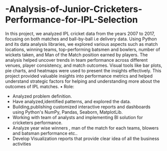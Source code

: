 # -Analysis-of-Junior-Cricketers-Performance-for-IPL-Selection

 In this project, we analyzed IPL cricket data from the years 2007 to 2017, focusing on both
 matches and ball-by-ball i.e delivery data. Using Python and its data analysis libraries, we
 explored various aspects such as match locations, winning teams, top-performing batsmen
 and bowlers, number of wickets taken, and Man of the Match position earned by players.
 The analysis helped uncover trends in team performance across different venues, player
 consistency, and match outcomes. Visual tools like bar plots, pie charts, and heatmaps were
 used to present the insights effectively. This project provided valuable insights into
 performance metrics and helped understand strategic factors for helping and
 understanding more about the outcomes of IPL matches.
 • Role:
 - Analyzed problem definition.
 - Have analyzed,identified patterns, and explored the data.
 - Building,publishing customized interactive reports and dashboards using
   Python's NumPy, Pandas, Seaborn, MatplotLib.
 - Working with team of analysts and implementing BI solution for
   cricketers performance.
 -  Analyze year wise winners , man of the match for each teams,
   blowers and batsman performance etc..
 - Develop Visualization reports that provide clear idea of all the business activities
